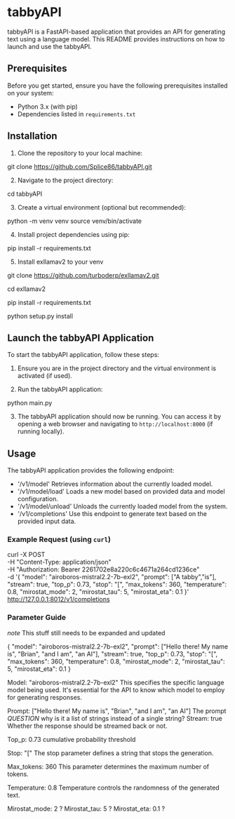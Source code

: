 
# tabbyAPI

tabbyAPI is a FastAPI-based application that provides an API for generating text using a language model. This README provides instructions on how to launch and use the tabbyAPI.

## Prerequisites

Before you get started, ensure you have the following prerequisites installed on your system:

- Python 3.x (with pip)
- Dependencies listed in `requirements.txt`

## Installation

1. Clone the repository to your local machine:

git clone https://github.com/Splice86/tabbyAPI.git


2. Navigate to the project directory:

cd tabbyAPI


3. Create a virtual environment (optional but recommended):

python -m venv venv
source venv/bin/activate


4. Install project dependencies using pip:

pip install -r requirements.txt


5. Install exllamav2 to your venv

git clone https://github.com/turboderp/exllamav2.git

cd exllamav2

pip install -r requirements.txt

python setup.py install



## Launch the tabbyAPI Application

To start the tabbyAPI application, follow these steps:

1. Ensure you are in the project directory and the virtual environment is activated (if used).

2. Run the tabbyAPI application:


python main.py

3. The tabbyAPI application should now be running. You can access it by opening a web browser and navigating to `http://localhost:8000` (if running locally).

## Usage

The tabbyAPI application provides the following endpoint:

- '/v1/model' Retrieves information about the currently loaded model.
- '/v1/model/load' Loads a new model based on provided data and model configuration.
- '/v1/model/unload' Unloads the currently loaded model from the system.
- '/v1/completions' Use this endpoint to generate text based on the provided input data.

### Example Request (using `curl`)

curl -X POST \
  -H "Content-Type: application/json" \
  -H "Authorization: Bearer 2261702e8a220c6c4671a264cd1236ce" \
  -d '{
    "model": "airoboros-mistral2.2-7b-exl2",
    "prompt": ["A tabby","is"],
    "stream": true,
    "top_p": 0.73,
    "stop": "[",
    "max_tokens": 360,
    "temperature": 0.8,
    "mirostat_mode": 2,
    "mirostat_tau": 5,
    "mirostat_eta": 0.1
  }' \
  http://127.0.0.1:8012/v1/completions



### Parameter Guide

*note* This stuff still needs to be expanded and updated

{
  "model": "airoboros-mistral2.2-7b-exl2",
  "prompt": ["Hello there! My name is", "Brian", "and I am", "an AI"],
  "stream": true,
  "top_p": 0.73,
  "stop": "[",
  "max_tokens": 360,
  "temperature": 0.8,
  "mirostat_mode": 2,
  "mirostat_tau": 5,
  "mirostat_eta": 0.1
}

Model: "airoboros-mistral2.2-7b-exl2"
    This specifies the specific language model being used. It's essential for the API to know which model to employ for generating responses.

Prompt: ["Hello there! My name is", "Brian", "and I am", "an AI"]
    The prompt *QUESTION* why is it a list of strings instead of a single string? 
Stream: true
    Whether the response should be streamed back or not.

Top_p: 0.73
    cumulative probability threshold

Stop: "["
    The stop parameter defines a string that stops the generation.

Max_tokens: 360
    This parameter determines the maximum number of tokens.

Temperature: 0.8
    Temperature controls the randomness of the generated text.

Mirostat_mode: 2
   ?
Mirostat_tau: 5
   ?
Mirostat_eta: 0.1
   ?
